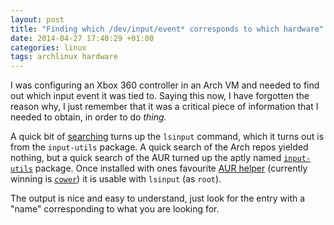 ```yaml
---
layout: post
title: "Finding which /dev/input/event* corresponds to which hardware"
date: 2014-04-27 17:40:29 +01:00
categories: linux
tags: archlinux hardware
---
```

I was configuring an Xbox 360 controller in an Arch VM and needed to find out
which input event it was tied to. Saying this now, I have forgotten the reason
why, I just remember that it was a critical piece of information that I needed
to obtain, in order to do *thing*.

A quick bit of [searching][] turns up the `lsinput` command, which it turns out
is from the `input-utils` package. A quick search of the Arch repos yielded
nothing, but a quick search of the AUR turned up the aptly named
[`input-utils`][input-utils] package.  Once installed with ones favourite [AUR
helper][] (currently winning is [`cower`][cower]) it is usable with `lsinput`
(as `root`).

The output is nice and easy to understand, just look for the entry with a
"name" corresponding to what you are looking for.

[searching]: http://askubuntu.com/questions/93016/how-to-identify-relation-between-hid-dev-input-files-and-real-hardware
[input-utils]: https://aur.archlinux.org/packages/input-utils/
[aur helper]: https://wiki.archlinux.org/index.php/AUR_helper
[cower]: https://aur.archlinux.org/packages/cower/
